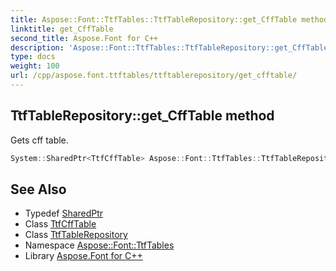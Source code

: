 ```yaml
---
title: Aspose::Font::TtfTables::TtfTableRepository::get_CffTable method
linktitle: get_CffTable
second_title: Aspose.Font for C++
description: 'Aspose::Font::TtfTables::TtfTableRepository::get_CffTable method. Gets cff table in C++.'
type: docs
weight: 100
url: /cpp/aspose.font.ttftables/ttftablerepository/get_cfftable/
---
```

## TtfTableRepository::get_CffTable method


Gets cff table.

```cpp
System::SharedPtr<TtfCffTable> Aspose::Font::TtfTables::TtfTableRepository::get_CffTable() const
```

## See Also

* Typedef [SharedPtr](../../../system/sharedptr/)
* Class [TtfCffTable](../../ttfcfftable/)
* Class [TtfTableRepository](../)
* Namespace [Aspose::Font::TtfTables](../../)
* Library [Aspose.Font for C++](../../../)
